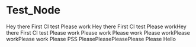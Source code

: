 # Test_Node
Hey there First CI test
Please work
Hey there First CI test
Please workHey there First CI test
Please work
Please work Please work Please workPlease workPlease work Please PSS
PleasePleasePleasePlease
Please
Hello